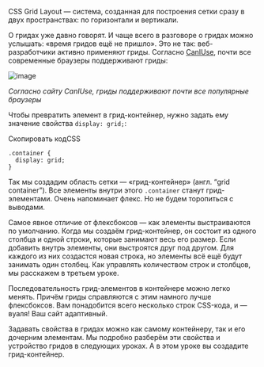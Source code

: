 

CSS Grid Layout — система, созданная для построения сетки сразу в двух пространствах: по горизонтали и вертикали.

О гридах уже давно говорят. И чаще всего в разговоре о гридах можно услышать: «время гридов ещё не пришло». Это не так: веб-разработчики активно применяют гриды. Согласно [CanIUse](https://caniuse.com/#search=grid), почти все современные браузеры поддерживают гриды:

![image](https://pictures.s3.yandex.net/resources/Untitled_4_1656013602.png)

_Согласно сайту CanIUse, гриды поддерживают почти все популярные браузеры_

Чтобы превратить элемент в грид-контейнер, нужно задать ему значение свойства `display: grid;`:

Скопировать кодCSS

```
.container {
  display: grid;
} 
```

Так мы создадим область сетки — «грид-контейнер» (англ. “grid container”). Все элементы внутри этого `.container` станут грид-элементами. Очень напоминает флекс. Но не будем торопиться с выводами.

Самое явное отличие от флексбоксов — как элементы выстраиваются по умолчанию. Когда мы создаём грид-контейнер, он состоит из одного столбца и одной строки, которые занимают весь его размер. Если добавить внутрь элементы, они выстроятся друг под другом. Для каждого из них создастся новая строка, но элементы всё ещё будут занимать один столбец. Как управлять количеством строк и столбцов, мы расскажем в третьем уроке.

Последовательность грид-элементов в контейнере можно легко менять. Причём гриды справляются с этим намного лучше флексбоксов. Вам понадобится всего несколько строк CSS-кода, и — вуаля! Ваш сайт адаптивный.

Задавать свойства в гридах можно как самому контейнеру, так и его дочерним элементам. Мы подробно разберём эти свойства и устройство гридов в следующих уроках. А в этом уроке вы создадите грид-контейнер.